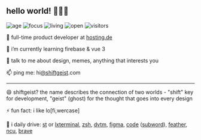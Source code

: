 ## hello world! 👋🐱‍💻

![age](https://img.shields.io/badge/age-23-E53935) ![focus](https://img.shields.io/badge/focus-frontend-A34C5D) ![living](https://img.shields.io/badge/living-germany-775978) ![open](https://img.shields.io/badge/open%20source-%E2%9D%A4-356DA0) ![visitors](https://visitor-badge.laobi.icu/badge?page_id=shiftgeist)

🔭 full-time product developer at [hosting.de](https://hosting.de)

🌱 i’m currently learning firebase & vue 3

💬 talk to me about design, memes, anything that interests you

📫 ping me: hi[@shiftgeist](//twitter.com/shiftgeist).com

---

😄 shiftgeist? the name describes the connection of two worlds - "shift" key for development, "geist" (ghost) for the thought that goes into every design

⚡ fun fact: i like lo[fi,wercase]

🧰 i daily drive: [st](https://st.suckless.org/) or [lxterminal](https://github.com/lxde/lxterminal), [zsh](https://www.zsh.org), [dvtm](https://github.com/martanne/dvtm), [figma](https://www.figma.com), [code](https://github.com/microsoft/vscode) ([subword](https://github.com/ow--/vscode-subword-navigation)), [feather](https://www.npmjs.com/package/feather-helper), [ncu](https://www.npmjs.com/package/npm-check-updates), [brave](https://brave.com/shi189)